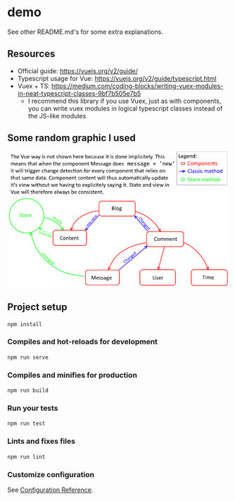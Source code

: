 # demo

See other README.md's for some extra explanations.

## Resources

* Official guide: https://vuejs.org/v2/guide/
* Typescript usage for Vue: https://vuejs.org/v2/guide/typescript.html
* Vuex + TS: https://medium.com/coding-blocks/writing-vuex-modules-in-neat-typescript-classes-9bf7b505e7b5
  * I recommend this library if you use Vuex, just as with components, you can write vuex modules in logical typescript classes instead of the JS-like modules

## Some random graphic I used

![ChangeDetectionMethod](ChangeDetection.png)

## Project setup
```
npm install
```

### Compiles and hot-reloads for development
```
npm run serve
```

### Compiles and minifies for production
```
npm run build
```

### Run your tests
```
npm run test
```

### Lints and fixes files
```
npm run lint
```

### Customize configuration
See [Configuration Reference](https://cli.vuejs.org/config/).